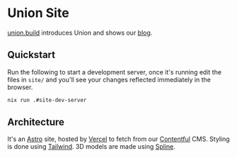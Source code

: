 # Union Site

[union.build](https://union.build) introduces Union and shows our [blog](https://union.build/blog).

## Quickstart

Run the following to start a development server, once it's running edit the files in `site/` and you'll see your changes reflected immediately in the browser.

```sh
nix run .#site-dev-server
```

## Architecture

It's an [Astro] site, hosted by [Vercel] to fetch from our [Contentful] CMS.
Styling is done using [Tailwind]. 3D models are made using [Spline].

[Astro]: https://astro.build
[Tailwind]: https://tailwindcss.com
[Vercel]: https://vercel.com
[Contentful]: https://www.contentful.com
[Spline]: https://spline.design

